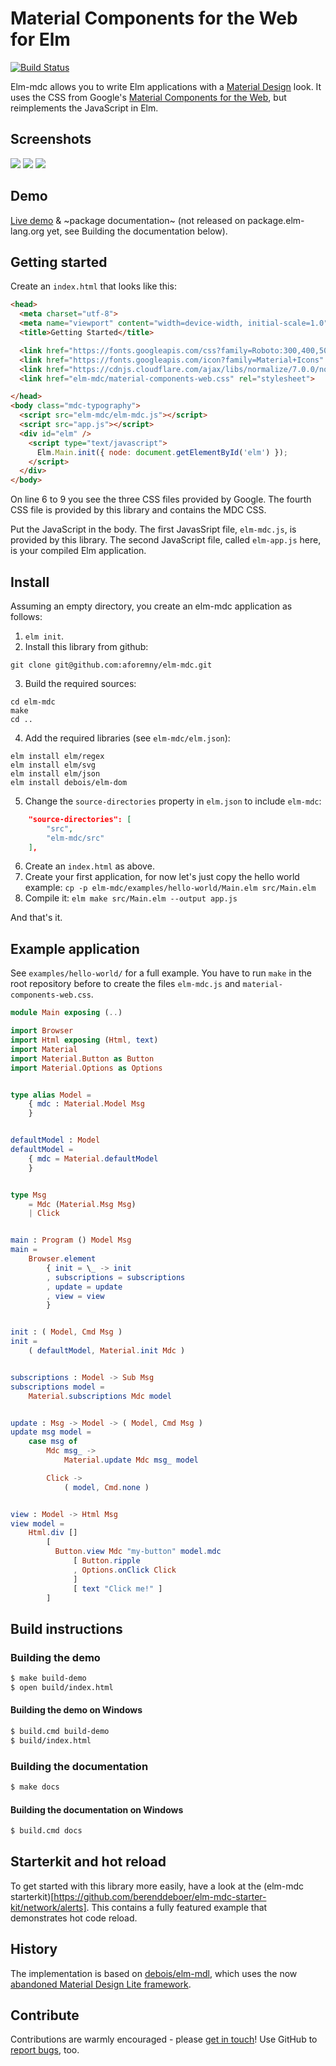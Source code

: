 # Material Components for the Web for Elm

[![Build Status](https://api.travis-ci.org/aforemny/elm-mdc.svg?branch=master)](https://travis-ci.org/aforemny/elm-mdc/)

Elm-mdc allows you to write Elm applications with a [Material Design](https://www.google.com/design/spec/material-design/introduction.html) look. It uses the CSS from Google's
[Material Components for the Web](https://material.io/components/web/), but reimplements the JavaScript in Elm.


## Screenshots

<img src="https://raw.githubusercontent.com/berenddeboer/elm-mdc/screenshots/img/dialog_screenshot.png" />

<img src="https://raw.githubusercontent.com/berenddeboer/elm-mdc/screenshots/img/list_screenshot.png" />

<img src="https://raw.githubusercontent.com/berenddeboer/elm-mdc/screenshots/img/snackbar_screenshot.png" />


## Demo

[Live demo](https://aforemny.github.io/elm-mdc/) &
~package documentation~ (not released on package.elm-lang.org yet, see Building
the documentation below).


## Getting started

Create an `index.html` that looks like this:

```html {.line-numbers}
<head>
  <meta charset="utf-8">
  <meta name="viewport" content="width=device-width, initial-scale=1.0">
  <title>Getting Started</title>

  <link href="https://fonts.googleapis.com/css?family=Roboto:300,400,500" rel="stylesheet">
  <link href="https://fonts.googleapis.com/icon?family=Material+Icons" rel="stylesheet">
  <link href="https://cdnjs.cloudflare.com/ajax/libs/normalize/7.0.0/normalize.min.css" rel="stylesheet">
  <link href="elm-mdc/material-components-web.css" rel="stylesheet">

</head>
<body class="mdc-typography">
  <script src="elm-mdc/elm-mdc.js"></script>
  <script src="app.js"></script>
  <div id="elm" />
    <script type="text/javascript">
      Elm.Main.init({ node: document.getElementById('elm') });
    </script>
  </div>
</body>
```

On line 6 to 9 you see the three CSS files provided by Google. The
fourth CSS file is provided by this library and contains the MDC CSS.

Put the JavaScript in the body. The first JavasSript file,
`elm-mdc.js`, is provided by this library. The second JavaScript file,
called `elm-app.js` here, is your compiled Elm application.


## Install

Assuming an empty directory, you create an elm-mdc application as follows:

1. `elm init`.
2. Install this library from github: 
```
git clone git@github.com:aforemny/elm-mdc.git
```
3. Build the required sources: 
```
cd elm-mdc
make
cd ..
```
4. Add the required libraries (see `elm-mdc/elm.json`):
```
elm install elm/regex
elm install elm/svg
elm install elm/json
elm install debois/elm-dom
```
5. Change the `source-directories` property in `elm.json` to include `elm-mdc`:

```json
    "source-directories": [
        "src",
        "elm-mdc/src"
    ],
```
6. Create an `index.html` as above.
7. Create your first application, for now let's just copy the hello world example: `cp -p elm-mdc/examples/hello-world/Main.elm src/Main.elm`
8. Compile it: `elm make src/Main.elm --output app.js`

And that's it.


## Example application

See `examples/hello-world/` for a full example. You have to run `make` in the
root repository before to create the files `elm-mdc.js` and
`material-components-web.css`.

```elm
module Main exposing (..)

import Browser
import Html exposing (Html, text)
import Material
import Material.Button as Button
import Material.Options as Options


type alias Model =
    { mdc : Material.Model Msg
    }


defaultModel : Model
defaultModel =
    { mdc = Material.defaultModel
    }


type Msg
    = Mdc (Material.Msg Msg)
    | Click


main : Program () Model Msg
main =
    Browser.element
        { init = \_ -> init
        , subscriptions = subscriptions
        , update = update
        , view = view
        }


init : ( Model, Cmd Msg )
init =
    ( defaultModel, Material.init Mdc )


subscriptions : Model -> Sub Msg
subscriptions model =
    Material.subscriptions Mdc model


update : Msg -> Model -> ( Model, Cmd Msg )
update msg model =
    case msg of
        Mdc msg_ ->
            Material.update Mdc msg_ model

        Click ->
            ( model, Cmd.none )


view : Model -> Html Msg
view model =
    Html.div []
        [
          Button.view Mdc "my-button" model.mdc
              [ Button.ripple
              , Options.onClick Click
              ]
              [ text "Click me!" ]
        ]
```

## Build instructions

### Building the demo

```sh
$ make build-demo
$ open build/index.html
```

#### Building the demo on Windows

```sh
$ build.cmd build-demo
$ build/index.html
```

### Building the documentation

```sh
$ make docs
```

#### Building the documentation on Windows

```sh
$ build.cmd docs
```


## Starterkit and hot reload

To get started with this library more easily, have a look at the
(elm-mdc starterkit)[https://github.com/berenddeboer/elm-mdc-starter-kit/network/alerts]. This
contains a fully featured example that demonstrates hot code reload.


## History

The implementation is based on
[debois/elm-mdl](https://github.com/debois/elm-mdl), which uses the
now [abandoned Material Design Lite
framework](https://github.com/google/material-design-lite).


## Contribute

Contributions are warmly encouraged - please
[get in touch](https://github.com/aforemny/elm-mdc/issues)! Use GitHub to
[report bugs](https://github.com/aforemny/elm-mdc/issues), too.
